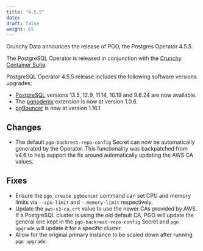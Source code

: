 ```yaml
---
title: "4.5.5"
date:
draft: false
weight: 65
---
```


Crunchy Data announces the release of PGO, the Postgres Operator 4.5.5.

The PostgreSQL Operator is released in conjunction with the [Crunchy Container Suite](https://github.com/CrunchyData/crunchy-containers/).

PostgreSQL Operator 4.5.5 release includes the following software versions upgrades:

- [PostgreSQL](https://www.postgresql.org) versions 13.5, 12.9, 11.14, 10.19 and 9.6.24 are now available.
- The [pgnodemx](https://github.com/CrunchyData/pgnodemx) extension is now at version 1.0.6.
- [pgBouncer](https://www.pgbouncer.org/) is now at version 1.16.1

## Changes

- The default `pgo-backrest-repo-config` Secret can now be automatically generated by the Operator. This functionality was backpatched from v4.6 to help support the fix around automatically updating the AWS CA values.

## Fixes

- Ensure the `pgo create pgbouncer` command can set CPU and memory limits via `--cpu-limit` and `--memory-limit` respectively.
- Update the `aws-s3-ca.crt` value to use the newer CAs provided by AWS. If a PostgreSQL cluster is using the old default CA, PGO will update the general one kept in the `pgo-backrest-repo-config` Secret and `pgo upgrade` will update it for a specific cluster.
- Allow for the original primary instance to be scaled down after running `pgo upgrade`.
